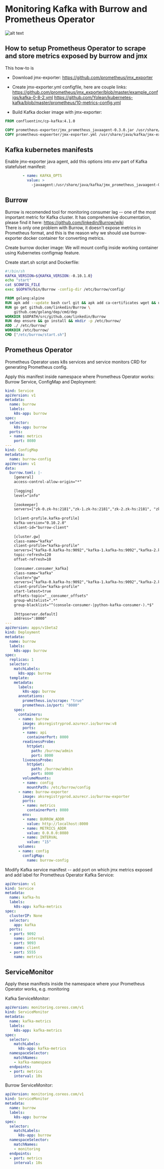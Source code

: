 Monitoring Kafka with Burrow and Prometheus Operator
=====

![alt text](https://raw.githubusercontent.com/ignatev/burrow-kafka-dashboard/master/image.png)

How to setup Prometheus Operator to scrape and store metrics exposed by burrow and jmx
-----

This how-to is
* Download jmx-exporter: https://github.com/prometheus/jmx_exporter
* Create jmx-exporter.yml configfile, here are couple links:
https://github.com/prometheus/jmx_exporter/blob/master/example_configs/kafka-0-8-2.yml
https://github.com/Yolean/kubernetes-kafka/blob/master/prometheus/10-metrics-config.yml

* Build Kafka docker image with jmx-exporter:

```Dockerfile
FROM confluentinc/cp-kafka:4.1.0

COPY prometheus-exporter/jmx_prometheus_javaagent-0.3.0.jar /usr/share/java/kafka/jmx_prometheus_javaagent-0.3.0.jar
COPY prometheus-expoerter/jmx-exporter.yml /usr/share/java/kafka/jmx-exporter.yml
```

Kafka kubernetes manifests
-----

Enable jmx-exporter java agent, add this options into *env* part of Kafka statefulset manifest:

```yaml
        - name: KAFKA_OPTS
          value: >
            -javaagent:/usr/share/java/kafka/jmx_prometheus_javaagent-0.3.0.jar=5555:/usr/share/java/kafka/jmx-exporter.yml
```

Burrow
-----

Burrow is recomended tool for monitoring consumer lag -- one of the most important metric for Kafka cluster.
It has comprehensive documentation, please find it here: https://github.com/linkedin/Burrow/wiki \
There is only one problem with Burrow, it doesn't expose metrics in Prometheus format, and this is the reason why we should use burrow-exporter docker container for converting metrics.

Create burrow docker image:
We will mount config inside working container using Kubernetes configmap feature.

Create start.sh script and Dockerfile:

```bash
#!/bin/sh
KAFKA_VERSION=${KAFKA_VERSION:-0.10.1.0}
echo "start"
cat $CONFIG_FILE
exec $GOPATH/bin/Burrow -config-dir /etc/burrow/config/

```

```Dockerfile
FROM golang:alpine
RUN apk add --update bash curl git && apk add ca-certificates wget && update-ca-certificates && rm -rf /var/cache/apk/*
RUN go get github.com/linkedin/Burrow \
    github.com/golang/dep/cmd/dep
WORKDIR $GOPATH/src/github.com/linkedin/Burrow
RUN dep ensure && go install && mkdir -p /etc/burrow/
ADD ./ /etc/burrow/
WORKDIR /etc/burrow/
CMD ["/etc/burrow/start.sh"]

```


Prometheus Operator
-----

Prometheus Operator uses k8s services and service monitors CRD for generating Prometheus config.

Apply this manifest inside namespace where Prometheus Operator works:
Burrow Service, ConfigMap and Deployment:
```yaml
kind: Service
apiVersion: v1
metadata:
  name: burrow
  labels:
    k8s-app: burrow
spec:
  selector:
    k8s-app: burrow
  ports:
  - name: metrics
    port: 8080
---
kind: ConfigMap
metadata:
  name: burrow-config
apiVersion: v1
data:
  burrow.toml: |-
    [general]
    access-control-allow-origin="*"
    
    [logging]
    level="info"
    
    [zookeeper]
    servers=["zk-0.zk-hs:2181","zk-1.zk-hs:2181","zk-2.zk-hs:2181", "zk-3.zk-hs:2181", "zk-4.zk-hs:2181"]
    
    [client-profile.kafka-profile]
    kafka-version="0.10.2.0"
    client-id="burrow-client"
    
    [cluster.gw]
    class-name="kafka"
    client-profile="kafka-profile"
    servers=["kafka-0.kafka-hs:9092","kafka-1.kafka-hs:9092","kafka-2.kafka-hs:9092","kafka-3.kafka-hs:9092","kafka-4.kafka-hs:9092"]
    topic-refresh=120
    offset-refresh=10
    
    [consumer.consumer_kafka]
    class-name="kafka"
    cluster="gw"
    servers=["kafka-0.kafka-hs:9092","kafka-1.kafka-hs:9092","kafka-2.kafka-hs:9092","kafka-3.kafka-hs:9092","kafka-4.kafka-hs:9092"]
    client-profile="kafka-profile"
    start-latest=true
    offsets-topic="__consumer_offsets"
    group-whitelist=".*"
    group-blacklist="^(console-consumer-|python-kafka-consumer-).*$"
    
    [httpserver.default]
    address=":8000"
---
apiVersion: apps/v1beta2
kind: Deployment
metadata:
  name: burrow
  labels:
    k8s-app: burrow
spec:
  replicas: 1
  selector:
    matchLabels:
      k8s-app: burrow
  template:
    metadata:
      labels:
        k8s-app: burrow
      annotations:
        prometheus.io/scrape: "true"
        prometheus.io/port: "8080"
    spec:
      containers:
      - name: burrow
        image: aksregistryprod.azurecr.io/burrow:v8
        ports:
        - name: api
          containerPort: 8000
        readinessProbe:
          httpGet:
            path: /burrow/admin
            port: 8000
        livenessProbe:
          httpGet:
            path: /burrow/admin
            port: 8000
        volumeMounts:
        - name: config
          mountPath: /etc/burrow/config
      - name: burrow-exporter
        image: aksregistryprod.azurecr.io/burrow-exporter
        ports:
        - name: metrics
          containerPort: 8080
        env:
        - name: BURROW_ADDR
          value: http://localhost:8000
        - name: METRICS_ADDR
          value: 0.0.0.0:8080
        - name: INTERVAL
          value: "15"
      volumes:
      - name: config
        configMap:
          name: burrow-config

```

Modify Kafka service manifest -- add port on which jmx metrics exposed and add label for Prometheus Operator
Kafka Service:
```yaml
apiVersion: v1
kind: Service
metadata:
  name: kafka-hs
  labels:
    k8s-app: kafka-metrics
spec:
  clusterIP: None
  selector:
    app: kafka
  ports:
  - port: 9092
    name: internal
  - port: 9093
    name: client
  - port: 5555
    name: metrics
```

ServiceMonitor
----
Apply these manifests inside the namespace where your Prometheus Operator works, e.g. monitoring

Kafka ServiceMonitor:
```yaml
apiVersion: monitoring.coreos.com/v1
kind: ServiceMonitor
metadata:
  name: kafka-metrics
  labels:
    k8s-app: kafka-metrics
spec:
  selector:
    matchLabels:
      k8s-app: kafka-metrics
  namespaceSelector:
    matchNames:
    - kafka-namespace
  endpoints:
  - port: metrics
    interval: 10s
```

Burrow ServiceMonitor:

```yaml
apiVersion: monitoring.coreos.com/v1
kind: ServiceMonitor
metadata:
  name: burrow
  labels:
    k8s-app: burrow
spec:
  selector:
    matchLabels:
      k8s-app: burrow
  namespaceSelector:
    matchNames:
    - monitoring
  endpoints:
  - port: metrics
    interval: 10s

```
